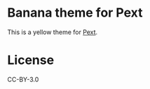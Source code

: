 # Banana theme for Pext
This is a yellow theme for [Pext](https://github.com/Pext/Pext).

# License
CC-BY-3.0
